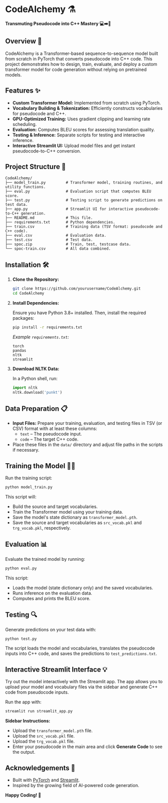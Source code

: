 
# CodeAlchemy ⚗️

**Transmuting Pseudocode into C++ Mastery 💻➡️🎯**

## Overview 🚀

CodeAlchemy is a Transformer-based sequence-to-sequence model built from scratch in PyTorch that converts pseudocode into C++ code. This project demonstrates how to design, train, evaluate, and deploy a custom transformer model for code generation without relying on pretrained models.

## Features ✨

- **Custom Transformer Model:** Implemented from scratch using PyTorch.
- **Vocabulary Building & Tokenization:** Efficiently constructs vocabularies for pseudocode and C++.
- **GPU-Optimized Training:** Uses gradient clipping and learning rate scheduling.
- **Evaluation:** Computes BLEU scores for assessing translation quality.
- **Testing & Inference:** Separate scripts for testing and interactive inference.
- **Interactive Streamlit UI:** Upload model files and get instant pseudocode-to-C++ conversion.

## Project Structure 📂

```plaintext
CodeAlchemy/
├── model_train.py         # Transformer model, training routines, and utility functions.
├── eval.py                # Evaluation script that computes BLEU score.
├── test.py                # Testing script to generate predictions on test data.
├── app.py                 # Streamlit UI for interactive pseudocode-to-C++ generation.
├── README.md              # This file.
├── requirements.txt       # Python dependencies.
├── train.csv              # Training data (TSV format: pseudocode and C++ code).
├── eval.csv               # Evaluation data.
├── test.csv               # Test data.
├── spoc.zip               # Train, test, testcase data.
└── spoc-train.csv         # All data combined.
```

## Installation 🛠️

1. **Clone the Repository:**

   ```bash
   git clone https://github.com/yourusername/CodeAlchemy.git
   cd CodeAlchemy
   ```

2. **Install Dependencies:**

   Ensure you have Python 3.8+ installed. Then, install the required packages:

   ```bash
   pip install -r requirements.txt
   ```

   *Example `requirements.txt`:*
   ```
   torch
   pandas
   nltk
   streamlit
   ```

3. **Download NLTK Data:**

   In a Python shell, run:

   ```python
   import nltk
   nltk.download('punkt')
   ```

## Data Preparation 📋

- **Input Files:** Prepare your training, evaluation, and testing files in TSV (or CSV) format with at least these columns:
  - `text` – The pseudocode input.
  - `code` – The target C++ code.
- Place these files in the `data/` directory and adjust file paths in the scripts if necessary.

## Training the Model 🏋️‍♂️

Run the training script:

```bash
python model_train.py
```

This script will:
- Build the source and target vocabularies.
- Train the Transformer model using your training data.
- Save the model's state dictionary as `transformer_model.pth`.
- Save the source and target vocabularies as `src_vocab.pkl` and `trg_vocab.pkl`, respectively.

## Evaluation 📊

Evaluate the trained model by running:

```bash
python eval.py
```

This script:
- Loads the model (state dictionary only) and the saved vocabularies.
- Runs inference on the evaluation data.
- Computes and prints the BLEU score.

## Testing 🔍

Generate predictions on your test data with:

```bash
python test.py
```

The script loads the model and vocabularies, translates the pseudocode inputs into C++ code, and saves the predictions to `test_predictions.txt`.

## Interactive Streamlit Interface 💡

Try out the model interactively with the Streamlit app. The app allows you to upload your model and vocabulary files via the sidebar and generate C++ code from pseudocode inputs.

Run the app with:

```bash
streamlit run streamlit_app.py
```

**Sidebar Instructions:**
- Upload the `transformer_model.pth` file.
- Upload the `src_vocab.pkl` file.
- Upload the `trg_vocab.pkl` file.
- Enter your pseudocode in the main area and click **Generate Code** to see the output.


## Acknowledgements 🙏

- Built with [PyTorch](https://pytorch.org/) and [Streamlit](https://streamlit.io/).
- Inspired by the growing field of AI-powered code generation.

**Happy Coding! 🎉**


